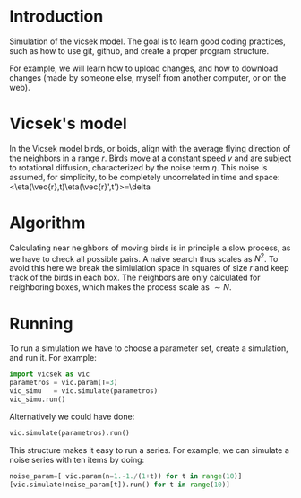 # Introduction
Simulation of the vicsek model. The goal is to learn good coding practices, such as how to use git, github, and create a proper program structure.

For example, we will learn how to upload changes, and how to download changes (made by someone else, myself from another computer, or on the web).

# Vicsek's model
In the Vicsek model birds, or boids, align with the average flying direction of the neighbors in a range $r$. Birds move at a constant speed $v$ and are subject to rotational diffusion, characterized by the noise term $\eta$. This noise is assumed, for simplicity, to be completely uncorrelated in time and space: <\eta(\vec{r},t)\eta(\vec{r}',t')>=\delta

# Algorithm
Calculating near neighbors of moving birds is in principle a slow process, as we have to check all possible pairs. A naive search thus scales as $N^2$. To avoid this here we break the simlulation space in squares of size $r$ and keep track of the birds in each box. The neighbors are only calculated for neighboring boxes, which makes the process scale as $\sim N$.

# Running 
To run a simulation we have to choose a parameter set, create a  simulation, and  run it. For example:

```python
import vicsek as vic
parametros = vic.param(T=3)
vic_simu   = vic.simulate(parametros)
vic_simu.run()
```

Alternatively we could have done:

```python
vic.simulate(parametros).run()
```

This structure makes it easy to run a series. For example, we can simulate a noise series with ten items by doing:

```python
noise_param=[ vic.param(n=1.-1./(1+t)) for t in range(10)]
[vic.simulate(noise_param[t]).run() for t in range(10)]
```

